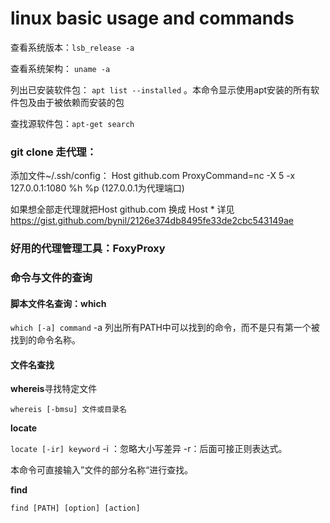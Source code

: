 # linux basic usage and commands

查看系统版本：`lsb_release -a`

查看系统架构： `uname -a`

列出已安装软件包： `apt list --installed` 。本命令显示使用apt安装的所有软件包及由于被依赖而安装的包

查找源软件包：`apt-get search`


### git clone 走代理：
添加文件~/.ssh/config：
Host github.com
ProxyCommand=nc -X 5 -x 127.0.0.1:1080 %h %p
(127.0.0.1为代理端口)

如果想全部走代理就把Host github.com 换成 Host *
详见
https://gist.github.com/bynil/2126e374db8495fe33de2cbc543149ae



### 好用的代理管理工具：FoxyProxy

### 命令与文件的查询
#### 脚本文件名查询：which
`which [-a] command`  -a 列出所有PATH中可以找到的命令，而不是只有第一个被找到的命令名称。

#### 文件名查找

**whereis**寻找特定文件

`whereis [-bmsu] 文件或目录名`

**locate**

`locate [-ir] keyword` -i ：忽略大小写差异  -r：后面可接正则表达式。

本命令可直接输入”文件的部分名称“进行查找。

**find**

`find [PATH] [option] [action]`












